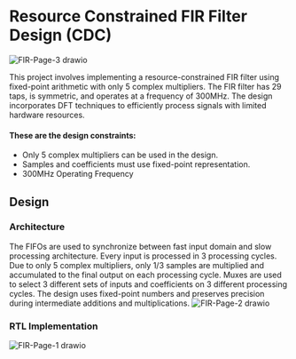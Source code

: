 # Resource Constrained FIR Filter Design (CDC)

![FIR-Page-3 drawio](https://github.com/bhavinpt/fir-cdc/assets/117598876/1c28d470-60b6-474b-9485-59eed21b0191)

This project involves implementing a resource-constrained FIR filter using fixed-point arithmetic with only 5 complex multipliers. The FIR filter has 29 taps, is symmetric, and operates at a frequency of 300MHz. The design incorporates DFT techniques to efficiently process signals with limited hardware resources. 

#### These are the design constraints:

- Only 5 complex multipliers can be used in the design.
- Samples and coefficients must use fixed-point representation.
- 300MHz Operating Frequency

## Design
### Architecture
The FIFOs are used to synchronize between fast input domain and slow processing architecture. 
Every input is processed in 3 processing cycles. Due to only 5 complex multipliers, only 1/3 samples are multiplied and accumulated to the final output on each processing cycle.
Muxes are used to select 3 different sets of inputs and coefficients on 3 different processing cycles.
The design uses fixed-point numbers and preserves precision during intermediate additions and multiplications.
![FIR-Page-2 drawio](https://github.com/bhavinpt/fir-cdc/assets/117598876/bf1599fd-e8a7-4b65-a314-11bf98564a87)

### RTL Implementation
![FIR-Page-1 drawio](https://github.com/bhavinpt/fir-cdc/assets/117598876/153e90db-74e8-4aee-a860-cfbf3ee11af0)

